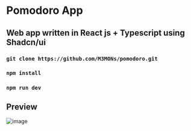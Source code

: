 # Pomodoro App
## Web app written in React js + Typescript using Shadcn/ui

### `git clone https://github.com/M3MONs/pomodoro.git`
### `npm install`
### `npm run dev`

## Preview
![image](https://github.com/user-attachments/assets/7c8b0218-3472-4afc-a34f-f4f32d19e93a)
